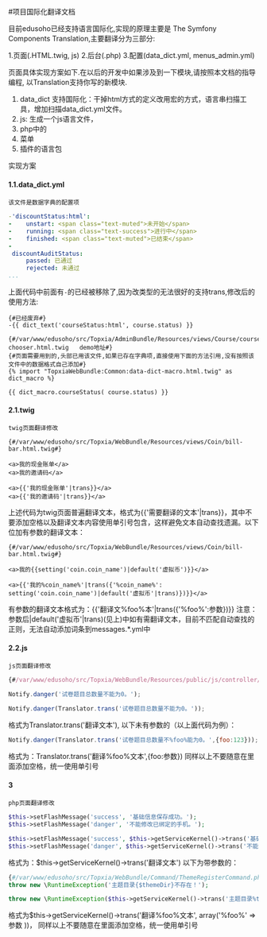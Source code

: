 #项目国际化翻译文档

目前edusoho已经支持语言国际化,实现的原理主要是 The Symfony Components Translation,主要翻译分为三部分:

1.页面(.HTML.twig, js)
2.后台(.php)
3.配置(data_dict.yml, menus_admin.yml)

页面具体实现方案如下.在以后的开发中如果涉及到一下模块,请按照本文档的指导编程, 以Translation支持你写的新模块.

1. data_dict 支持国际化：干掉html方式的定义改用宏的方式，语言串扫描工具，增加扫描data_dict.yml文件。
2. js: 生成一个js语言文件，
3. php中的
4. 菜单
5. 插件的语言包

实现方案
#### 1.1.data_dict.yml
	该文件是数据字典的配置项
    
```yml
-'discountStatus:html':
-    unstart: <span class="text-muted">未开始</span>
-    running: <span class="text-success">进行中</span>
-    finished: <span class="text-muted">已结束</span>
-
 discountAuditStatus:
     passed: 已通过
     rejected: 未通过
...
```
上面代码中前面有`-`的已经被移除了,因为改类型的无法很好的支持trans,修改后的使用方法:
```twig
{#已经废弃#}
-{{ dict_text('courseStatus:html', course.status) }}

{#/var/www/edusoho/src/Topxia/AdminBundle/Resources/views/Course/course-chooser.html.twig   demo地址#}
{#页面需要用到的,头部已用该文件,如果已存在字典项,直接使用下面的方法引用,没有按照该文件中的数据格式自己添加#}
{% import "TopxiaWebBundle:Common:data-dict-macro.html.twig" as dict_macro %}

{{ dict_macro.courseStatus( course.status) }}
```


#### 2.1.twig
    twig页面翻译修改
    
```twig
{#/var/www/edusoho/src/Topxia/WebBundle/Resources/views/Coin/bill-bar.html.twig#}

<a>我的现金账单</a>
<a>我的邀请码</a>

<a>{{'我的现金账单'|trans}}</a>
<a>{{'我的邀请码'|trans}}</a>
```
上述代码为twig页面普遍翻译文本，格式为{{'需要翻译的文本'|trans}}，其中不要添加空格以及翻译文本内容使用单引号包含，这样避免文本自动查找遗漏。以下位加有参数的翻译文本：

```twig
{#/var/www/edusoho/src/Topxia/WebBundle/Resources/views/Coin/bill-bar.html.twig#}

<a>我的{{setting('coin.coin_name')|default('虚拟币')}}</a>

<a>{{'我的%coin_name%'|trans({'%coin_name%': setting('coin.coin_name')|default('虚拟币'|trans)})}}</a>
```
有参数的翻译文本格式为：{{'翻译文%foo%本'|trans({'%foo%':参数})}}
注意：参数后|default('虚拟币'|trans)(见上)中如有需翻译文本，目前不匹配自动查找的正则，无法自动添加词条到messages.*.yml中

#### 2.2.js
	js页面翻译修改
    
```js
{#/var/www/edusoho/src/Topxia/WebBundle/Resources/public/js/controller/testpaper/testpaper-form.js#}

Notify.danger('试卷题目总数量不能为0。');

Notify.danger(Translator.trans('试卷题目总数量不能为0。'));
```
格式为Translator.trans('翻译文本'),
以下未有参数的（以上面代码为例）：
```js
Notify.danger(Translator.trans('试卷题目总数量不%foo%能为0。',{foo:123}));

```
格式为：Translator.trans('翻译%foo%文本',{foo:参数})
同样以上不要随意在里面添加空格，统一使用单引号

#### 3
	php页面翻译修改
    
```php
$this->setFlashMessage('success', '基础信息保存成功。');
$this->setFlashMessage('danger', '不能修改已绑定的手机。');

$this->setFlashMessage('success', $this->getServiceKernel()->trans('基础信息保存成功。'));
$this->setFlashMessage('danger', $this->getServiceKernel()->trans('不能修改已绑定的手机。'));

```
格式为：$this->getServiceKernel()->trans('翻译文本')
以下为带参数的：
```php
{#/var/www/edusoho/src/Topxia/WebBundle/Command/ThemeRegisterCommand.php#}
throw new \RuntimeException('主题目录{$themeDir}不存在！');

throw new \RuntimeException($this->getServiceKernel()->trans('主题目录%themeDir%不存在！', array('%themeDir%' =>$themeDir )));

```
格式为$this->getServiceKernel()->trans('翻译%foo%文本', array('%foo%' =>参数 ))，
同样以上不要随意在里面添加空格，统一使用单引号
